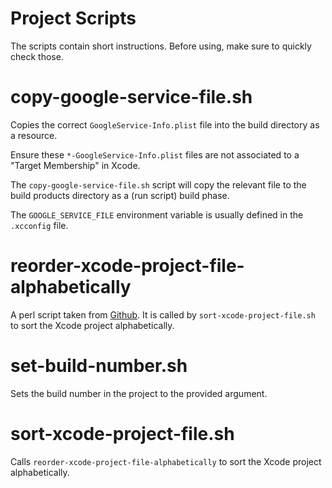# Project Scripts

The scripts contain short instructions. Before using, make sure to quickly check those.

# copy-google-service-file.sh

Copies the correct `GoogleService-Info.plist` file into the build directory as a resource.

Ensure these `*-GoogleService-Info.plist` files are not associated to a "Target Membership" in Xcode.

The `copy-google-service-file.sh` script will copy the relevant file to the build products directory as a (run script) build phase.

The `GOOGLE_SERVICE_FILE` environment variable is usually defined in the `.xcconfig` file.

# reorder-xcode-project-file-alphabetically

A perl script taken from [Github](https://github.com/WebKit/webkit/blob/main/Tools/Scripts/sort-Xcode-project-file).
It is called by `sort-xcode-project-file.sh` to sort the Xcode project alphabetically.

# set-build-number.sh

Sets the build number in the project to the provided argument.

# sort-xcode-project-file.sh

Calls `reorder-xcode-project-file-alphabetically` to sort the Xcode project alphabetically.